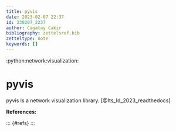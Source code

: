 ```yaml
---
title: pyvis
date: 2023-02-07 22:37
id: 230207_2237
author: Cagatay Cakir
bibliography: zettelsref.bib
zetteltype: note
keywords: []
---
```

:python:network:visualization:

# pyvis 

pyvis is a network visualization library. [@Its_Id_2023_readthedocs]

**References:**

::: {#refs}
:::
